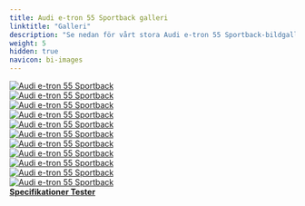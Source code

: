 ```yaml
---
title: Audi e-tron 55 Sportback galleri
linktitle: "Galleri"
description: "Se nedan för vårt stora Audi e-tron 55 Sportback-bildgalleri. Klicka på bilderna för högupplösta versioner."
weight: 5
hidden: true
navicon: bi-images
---
```

<!-- markdownlint-disable MD033 -->
<div class="row" id ="my-gallery">
	<div class="pswp-grid-item col-6 col-md-4">
		<a href="https://media.evkx.net/multimedia/models/audi/e-tron/e-tron_55_sportback/exterior_1.jpg"
data-pswp-src="https://media.evkx.net/multimedia/models/audi/e-tron/e-tron_55_sportback/exterior_1.jpg"
data-pswp-width="3000"
data-pswp-height="2249" 
target="_blank">
			<img src="https://media.evkx.net/multimedia/models/audi/e-tron/e-tron_55_sportback/exterior_1_xst.jpg" alt="Audi e-tron 55 Sportback" class="img-fluid " />
		</a>
	</div>
	<div class="pswp-grid-item col-6 col-md-4">
		<a href="https://media.evkx.net/multimedia/models/audi/e-tron/e-tron_55_sportback/exterior_2.jpg"
data-pswp-src="https://media.evkx.net/multimedia/models/audi/e-tron/e-tron_55_sportback/exterior_2.jpg"
data-pswp-width="3000"
data-pswp-height="2001" 
target="_blank">
			<img src="https://media.evkx.net/multimedia/models/audi/e-tron/e-tron_55_sportback/exterior_2_xst.jpg" alt="Audi e-tron 55 Sportback" class="img-fluid " />
		</a>
	</div>
	<div class="pswp-grid-item col-6 col-md-4">
		<a href="https://media.evkx.net/multimedia/models/audi/e-tron/e-tron_55_sportback/frontseats_1.jpg"
data-pswp-src="https://media.evkx.net/multimedia/models/audi/e-tron/e-tron_55_sportback/frontseats_1.jpg"
data-pswp-width="3000"
data-pswp-height="2249" 
target="_blank">
			<img src="https://media.evkx.net/multimedia/models/audi/e-tron/e-tron_55_sportback/frontseats_1_xst.jpg" alt="Audi e-tron 55 Sportback" class="img-fluid " />
		</a>
	</div>
	<div class="pswp-grid-item col-6 col-md-4">
		<a href="https://media.evkx.net/multimedia/models/audi/e-tron/e-tron_55_sportback/headlights_1.jpg"
data-pswp-src="https://media.evkx.net/multimedia/models/audi/e-tron/e-tron_55_sportback/headlights_1.jpg"
data-pswp-width="3000"
data-pswp-height="2249" 
target="_blank">
			<img src="https://media.evkx.net/multimedia/models/audi/e-tron/e-tron_55_sportback/headlights_1_xst.jpg" alt="Audi e-tron 55 Sportback" class="img-fluid " />
		</a>
	</div>
	<div class="pswp-grid-item col-6 col-md-4">
		<a href="https://media.evkx.net/multimedia/models/audi/e-tron/e-tron_55_sportback/main_1.jpg"
data-pswp-src="https://media.evkx.net/multimedia/models/audi/e-tron/e-tron_55_sportback/main_1.jpg"
data-pswp-width="3000"
data-pswp-height="1991" 
target="_blank">
			<img src="https://media.evkx.net/multimedia/models/audi/e-tron/e-tron_55_sportback/main_1_xst.jpg" alt="Audi e-tron 55 Sportback" class="img-fluid " />
		</a>
	</div>
	<div class="pswp-grid-item col-6 col-md-4">
		<a href="https://media.evkx.net/multimedia/models/audi/e-tron/e-tron_55_sportback/screens_1.jpg"
data-pswp-src="https://media.evkx.net/multimedia/models/audi/e-tron/e-tron_55_sportback/screens_1.jpg"
data-pswp-width="3000"
data-pswp-height="2001" 
target="_blank">
			<img src="https://media.evkx.net/multimedia/models/audi/e-tron/e-tron_55_sportback/screens_1_xst.jpg" alt="Audi e-tron 55 Sportback" class="img-fluid " />
		</a>
	</div>
	<div class="pswp-grid-item col-6 col-md-4">
		<a href="https://media.evkx.net/multimedia/models/audi/e-tron/e-tron_55_sportback/screens_2.jpg"
data-pswp-src="https://media.evkx.net/multimedia/models/audi/e-tron/e-tron_55_sportback/screens_2.jpg"
data-pswp-width="3000"
data-pswp-height="2001" 
target="_blank">
			<img src="https://media.evkx.net/multimedia/models/audi/e-tron/e-tron_55_sportback/screens_2_xst.jpg" alt="Audi e-tron 55 Sportback" class="img-fluid " />
		</a>
	</div>
	<div class="pswp-grid-item col-6 col-md-4">
		<a href="https://media.evkx.net/multimedia/models/audi/e-tron/e-tron_55_sportback/secondrowseats_1.jpg"
data-pswp-src="https://media.evkx.net/multimedia/models/audi/e-tron/e-tron_55_sportback/secondrowseats_1.jpg"
data-pswp-width="3000"
data-pswp-height="2249" 
target="_blank">
			<img src="https://media.evkx.net/multimedia/models/audi/e-tron/e-tron_55_sportback/secondrowseats_1_xst.jpg" alt="Audi e-tron 55 Sportback" class="img-fluid " />
		</a>
	</div>
	<div class="pswp-grid-item col-6 col-md-4">
		<a href="https://media.evkx.net/multimedia/models/audi/e-tron/e-tron_55_sportback/trunk_1.jpg"
data-pswp-src="https://media.evkx.net/multimedia/models/audi/e-tron/e-tron_55_sportback/trunk_1.jpg"
data-pswp-width="3000"
data-pswp-height="2001" 
target="_blank">
			<img src="https://media.evkx.net/multimedia/models/audi/e-tron/e-tron_55_sportback/trunk_1_xst.jpg" alt="Audi e-tron 55 Sportback" class="img-fluid " />
		</a>
	</div>
	<div class="pswp-grid-item col-6 col-md-4">
		<a href="https://media.evkx.net/multimedia/models/audi/e-tron/e-tron_55_sportback/trunk_2.jpg"
data-pswp-src="https://media.evkx.net/multimedia/models/audi/e-tron/e-tron_55_sportback/trunk_2.jpg"
data-pswp-width="3000"
data-pswp-height="2000" 
target="_blank">
			<img src="https://media.evkx.net/multimedia/models/audi/e-tron/e-tron_55_sportback/trunk_2_xst.jpg" alt="Audi e-tron 55 Sportback" class="img-fluid " />
		</a>
	</div>
	<div class="pswp-grid-item col-6 col-md-4">
		<a href="https://media.evkx.net/multimedia/models/audi/e-tron/e-tron_55_sportback/trunk_3.jpg"
data-pswp-src="https://media.evkx.net/multimedia/models/audi/e-tron/e-tron_55_sportback/trunk_3.jpg"
data-pswp-width="3000"
data-pswp-height="2001" 
target="_blank">
			<img src="https://media.evkx.net/multimedia/models/audi/e-tron/e-tron_55_sportback/trunk_3_xst.jpg" alt="Audi e-tron 55 Sportback" class="img-fluid " />
		</a>
	</div>
</div>
<script type="module">
  import PhotoSwipeLightbox from '/js/photoswipe-lightbox.esm.js';
    const lightbox = new PhotoSwipeLightbox({
       gallery: '#my-gallery',
        children: 'a',
        pswpModule: () => import('/js/photoswipe.esm.js')
    });
lightbox.init();
</script>
<div class="mt-3 mb-3">
<a href="../specifications/" class="text-decoration-none text-black">
<strong><i class="bi-arrow-left"></i> Specifikationer </strong>
</a>
<a href="../reviews/" class="text-decoration-none text-black float-end">
<strong>Tester <i class="bi-arrow-right"></i></strong>
</a>
</div>
